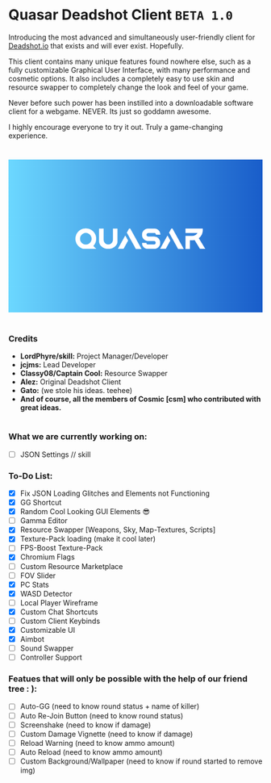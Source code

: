 # Quasar Deadshot Client `BETA 1.0`

Introducing the most advanced and simultaneously user-friendly client for [Deadshot.io](https://deadshot.io/) that exists and will ever exist. Hopefully.

This client contains many unique features found nowhere else, such as a fully customizable Graphical User Interface, with many performance and cosmetic options. It also includes a completely easy to use skin and resource swapper to completely change the look and feel of your game. 

Never before such power has been instilled into a downloadable software client for a webgame. NEVER. Its just so goddamn awesome.

I highly encourage everyone to try it out. Truly a game-changing experience.
 
# 
![Splash Screen Logo](splash.png)
#

### Credits

* **LordPhyre/skill:** Project Manager/Developer
* **jcjms:** Lead Developer
* **Classy08/Captain Cool:** Resource Swapper
* **Alez:** Original Deadshot Client
* **Gato:** (we stole his ideas. teehee)
* **And of course, all the members of Cosmic [csm] who contributed with great ideas.**

#

### What we are currently working on:
- [ ] JSON Settings // skill

### To-Do List:
- [x] Fix JSON Loading Glitches and Elements not Functioning
- [x] GG Shortcut
- [x] Random Cool Looking GUI Elements 😎
- [ ] Gamma Editor
- [x] Resource Swapper [Weapons, Sky, Map-Textures, Scripts]
- [x] Texture-Pack loading (make it cool later)
- [ ] FPS-Boost Texture-Pack
- [x] Chromium Flags
- [ ] Custom Resource Marketplace
- [ ] FOV Slider
- [x] PC Stats
- [x] WASD Detector
- [ ] Local Player Wireframe
- [x] Custom Chat Shortcuts
- [ ] Custom Client Keybinds
- [x] Customizable UI
- [x] Aimbot
- [ ] Sound Swapper
- [ ] Controller Support

### Featues that will only be possible with the help of our friend tree : ):
- [ ] Auto-GG (need to know round status + name of killer)
- [ ] Auto Re-Join Button (need to know round status)
- [ ] Screenshake (need to know if damage)
- [ ] Custom Damage Vignette (need to know if damage)
- [ ] Reload Warning (need to know ammo amount)
- [ ] Auto Reload (need to know ammo amount)
- [ ] Custom Background/Wallpaper (need to know if round started to remove img)
